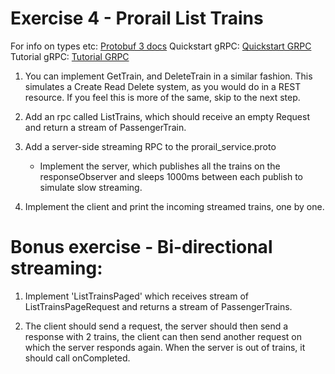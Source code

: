 # Exercise 4 - Prorail List Trains

For info on types etc: [Protobuf 3 docs](https://developers.google.com/protocol-buffers/docs/proto3)
Quickstart gRPC: [Quickstart GRPC](https://grpc.io/docs/quickstart/java.html)
Tutorial gRPC: [Tutorial GRPC](https://grpc.io/docs/tutorials/basic/java.html)

1. You can implement GetTrain, and DeleteTrain in a similar fashion. This simulates a Create Read Delete system, 
   as you would do in a REST resource. If you feel this is more of the same, skip to the next step.

1. Add an rpc called ListTrains, which should receive an empty Request and return a stream of PassengerTrain.

1. Add a server-side streaming RPC to the prorail_service.proto
    * Implement the server, which publishes all the trains on the responseObserver and 
      sleeps 1000ms between each publish to simulate slow streaming. 
      
1. Implement the client and print the incoming streamed trains, one by one.


# Bonus exercise - Bi-directional streaming: 

1. Implement 'ListTrainsPaged' which receives stream of ListTrainsPageRequest and returns a stream of PassengerTrains.

1. The client should send a request, the server should then send a response with 2 trains, the client can then send 
   another request on which the server responds again. When the server is out of trains, it should call onCompleted.  
   
 
    